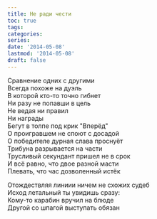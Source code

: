 ```yaml
---
title: Не ради чести
toc: true
tags:
categories:
series:
date: '2014-05-08'
lastmod: '2014-05-08'
draft: false
---
```


<!--more-->

Сравнение одних с другими \
Всегда похоже на дуэль \
В которой кто-то точно гибнет \
Ни разу не попавши в цель \
Не ведая ни правил \
Ни награды \
Бегут в толпе под крик "Вперёд" \
О проигравшем не споют с досадой \
О победителе дурная слава проснуёт \
Трибуна разрывается на части \
Трусливый секундант пришел не в срок \
И всё равно, что двое разной масти \
Плевать, что час дозволенный истёк

Отождествляя линиии ничем не схожих судеб \
Исход летальный ты увидишь сразу: \
Кому-то карабин вручил на блюде \
Другой со шпагой выступать обязан
